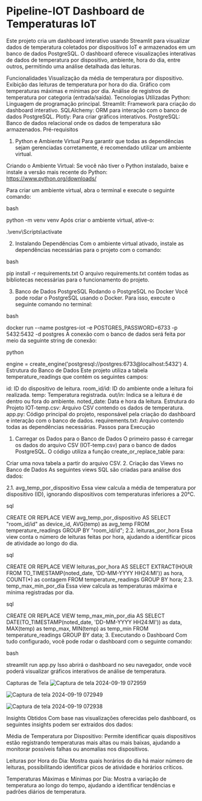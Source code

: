 # Pipeline-IOT Dashboard de Temperaturas IoT
Este projeto cria um dashboard interativo usando Streamlit para visualizar dados de temperatura coletados por dispositivos IoT e armazenados em um banco de dados PostgreSQL. O dashboard oferece visualizações interativas de dados de temperatura por dispositivo, ambiente, hora do dia, entre outros, permitindo uma análise detalhada das leituras.

Funcionalidades
Visualização da média de temperatura por dispositivo.
Exibição das leituras de temperatura por hora do dia.
Gráfico com temperaturas máximas e mínimas por dia.
Análise de registros de temperatura por categoria (entrada/saída).
Tecnologias Utilizadas
Python: Linguagem de programação principal.
Streamlit: Framework para criação do dashboard interativo.
SQLAlchemy: ORM para interação com o banco de dados PostgreSQL.
Plotly: Para criar gráficos interativos.
PostgreSQL: Banco de dados relacional onde os dados de temperatura são armazenados.
Pré-requisitos
1. Python e Ambiente Virtual
Para garantir que todas as dependências sejam gerenciadas corretamente, é recomendado utilizar um ambiente virtual.

Criando o Ambiente Virtual:
Se você não tiver o Python instalado, baixe e instale a versão mais recente do Python: https://www.python.org/downloads/

Para criar um ambiente virtual, abra o terminal e execute o seguinte comando:

bash

python -m venv venv
Após criar o ambiente virtual, ative-o:

.\venv\Scripts\activate

2. Instalando Dependências
Com o ambiente virtual ativado, instale as dependências necessárias para o projeto com o comando:

bash

pip install -r requirements.txt
O arquivo requirements.txt contém todas as bibliotecas necessárias para o funcionamento do projeto.

3. Banco de Dados PostgreSQL
Rodando o PostgreSQL no Docker
Você pode rodar o PostgreSQL usando o Docker. Para isso, execute o seguinte comando no terminal:

bash

docker run --name postgres-iot -e POSTGRES_PASSWORD=6733 -p 5432:5432 -d postgres
A conexão com o banco de dados será feita por meio da seguinte string de conexão:

python

engine = create_engine('postgresql://postgres:6733@localhost:5432')
4. Estrutura do Banco de Dados
Este projeto utiliza a tabela temperature_readings que contém os seguintes campos:

id: ID do dispositivo de leitura.
room_id/id: ID do ambiente onde a leitura foi realizada.
temp: Temperatura registrada.
out/in: Indica se a leitura é de dentro ou fora do ambiente.
noted_date: Data e hora da leitura.
Estrutura do Projeto
IOT-temp.csv: Arquivo CSV contendo os dados de temperatura.
app.py: Código principal do projeto, responsável pela criação do dashboard e interação com o banco de dados.
requirements.txt: Arquivo contendo todas as dependências necessárias.
Passos para Execução
1. Carregar os Dados para o Banco de Dados
O primeiro passo é carregar os dados do arquivo CSV (IOT-temp.csv) para o banco de dados PostgreSQL. O código utiliza a função create_or_replace_table para:


Criar uma nova tabela a partir do arquivo CSV.
2. Criação das Views no Banco de Dados
As seguintes views SQL são criadas para análise dos dados:

2.1. avg_temp_por_dispositivo
Essa view calcula a média de temperatura por dispositivo (ID), ignorando dispositivos com temperaturas inferiores a 20°C.

sql

CREATE OR REPLACE VIEW avg_temp_por_dispositivo AS
SELECT "room_id/id" as device_id, AVG(temp) as avg_temp
FROM temperature_readings
GROUP BY "room_id/id";
2.2. leituras_por_hora
Essa view conta o número de leituras feitas por hora, ajudando a identificar picos de atividade ao longo do dia.

sql

CREATE OR REPLACE VIEW leituras_por_hora AS
SELECT EXTRACT(HOUR FROM TO_TIMESTAMP(noted_date, 'DD-MM-YYYY HH24:MI')) as hora, COUNT(*) as contagem
FROM temperature_readings
GROUP BY hora;
2.3. temp_max_min_por_dia
Essa view calcula as temperaturas máxima e mínima registradas por dia.

sql

CREATE OR REPLACE VIEW temp_max_min_por_dia AS
SELECT DATE(TO_TIMESTAMP(noted_date, 'DD-MM-YYYY HH24:MI')) as data, MAX(temp) as temp_max, MIN(temp) as temp_min
FROM temperature_readings
GROUP BY data;
3. Executando o Dashboard
Com tudo configurado, você pode rodar o dashboard com o seguinte comando:

bash

streamlit run app.py
Isso abrirá o dashboard no seu navegador, onde você poderá visualizar gráficos interativos de análise de temperatura.

Capturas de Tela
![Captura de tela 2024-09-19 072959](https://github.com/user-attachments/assets/c012cb8f-cde6-4a7e-bfa4-dfe24a8e231a)

![Captura de tela 2024-09-19 072949](https://github.com/user-attachments/assets/7fb4a71c-4a68-4d56-b814-474411d06ab2)

![Captura de tela 2024-09-19 072938](https://github.com/user-attachments/assets/fc356e62-2bea-4181-bfb8-8764f1213d3a)





Insights Obtidos
Com base nas visualizações oferecidas pelo dashboard, os seguintes insights podem ser extraídos dos dados:

Média de Temperatura por Dispositivo: Permite identificar quais dispositivos estão registrando temperaturas mais altas ou mais baixas, ajudando a monitorar possíveis falhas ou anomalias nos dispositivos.

Leituras por Hora do Dia: Mostra quais horários do dia há maior número de leituras, possibilitando identificar picos de atividade e horários críticos.

Temperaturas Máximas e Mínimas por Dia: Mostra a variação de temperatura ao longo do tempo, ajudando a identificar tendências e padrões diários de temperatura.
